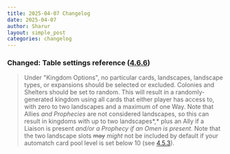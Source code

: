 ```yaml
---
title: 2025-04-07 Changelog
date: 2025-04-07
author: Sharur
layout: simple_post
categories: changelog
---
```

### Changed: Table settings reference ([4.6.6](/rules#4.6.6))

> Under "Kingdom Options", no particular cards, landscapes, landscape types, or expansions should be selected or excluded. Colonies and Shelters should be set to random. This will result in a randomly-generated kingdom using all cards that either player has access to, with zero to two landscapes and a maximum of one Way. Note that Allies *and Prophecies* are not considered landscapes, so this can result in kingdoms with up to two landscapes*,* plus an Ally if a Liaison is present *and/or a Prophecy if an Omen is present*. Note that the two landscape slots ~~may~~ *might* not be included by default if your automatch card pool level is set below 10 (see [4.5.3](#4.5.3)).